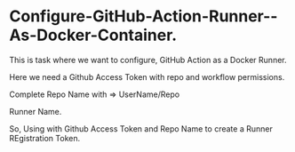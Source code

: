 # Configure-GitHub-Action-Runner--As-Docker-Container.


This is task where we want to configure, GitHub Action as a Docker Runner. 

Here we need a Github Access Token with repo and workflow permissions.

Complete Repo Name with => UserName/Repo

Runner Name.



So, Using with Github Access Token and Repo Name to create a Runner REgistration Token.
